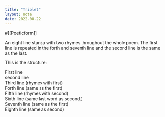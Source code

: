 ```yaml
---
title: "Triolet"
layout: note
date: 2022-08-22
---
```


#[[Poeticform]] 

An eight line stanza with two rhymes throughout the whole poem. The first line is repeated in the forth and seventh line and the second line is the same as the last.

This is the structure:

First line  
second line  
Third line (rhymes with first)  
Forth line (same as the first)  
Fifth line (rhymes with second)  
Sixth line (same last word as second.)  
Seventh line (same as the first)  
Eighth line (same as second)  
